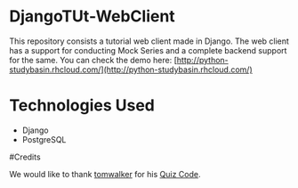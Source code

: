 # DjangoTUt-WebClient

This repository consists a tutorial web client made in Django. The web client has a support for conducting Mock Series and a complete backend support for the same. You can check the demo here: [http://python-studybasin.rhcloud.com/](http://python-studybasin.rhcloud.com/)

# Technologies Used

* Django
* PostgreSQL

#Credits

We would like to thank [tomwalker](https://github.com/tomwalker/) for his [Quiz Code](https://github.com/tomwalker/django_quiz).
